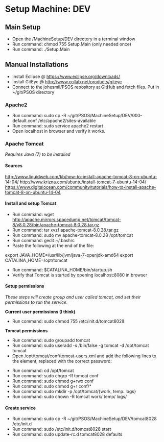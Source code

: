 # Setup Machine: DEV

## Main Setup

- Open the /MachineSetup/DEV directory in a terminal window
- Run command: chmod 755 Setup.Main (only needed once)
- Run command: ./Setup.Main


## Manual Installations

- Install Eclipse @ https://www.eclipse.org/downloads/
- Install GitEye @ http://www.collab.net/products/giteye
- Connect to the johesmil/PSOS repository at GitHub and fetch files. Put in ~/git/PSOS directory

### Apache2

- Run command: sudo cp -R ~/git/PSOS/MachineSetup/DEV/000-default.conf /etc/apache2/sites-available
- Run command: sudo service apache2 restart
- Open localhost in browser and verify it works.

### Apache Tomcat
*Requires Java (7) to be installed*

#### Sources
http://www.liquidweb.com/kb/how-to-install-apache-tomcat-8-on-ubuntu-14-04/
http://www.krizna.com/ubuntu/install-tomcat-7-ubuntu-14-04/
https://www.digitalocean.com/community/tutorials/how-to-install-apache-tomcat-8-on-ubuntu-14-04


#### Install and setup Tomcat

- Run command: wget http://apache.mirrors.spacedump.net/tomcat/tomcat-8/v8.0.28/bin/apache-tomcat-8.0.28.tar.gz
- Run command: tar xvzf apache-tomcat-8.0.28.tar.gz
- Run command: sudo mv apache-tomcat-8.0.28 /opt/tomcat
- Run command: gedit ~/.bashrc
- Paste the following at the end of the file:

export JAVA_HOME=/usr/lib/jvm/java-7-openjdk-amd64
export CATALINA_HOME=/opt/tomcat

- Run command: $CATALINA_HOME/bin/startup.sh
- Verify that Tomcat is started by opening localhost:8080 in browser


#### Setup permissions
*These steps will create group and user called tomcat, and set their permissions to run the service.*

**Current user permissions (I think)**
- Run command: sudo chmod 755 /etc/init.d/tomcat8028

**Tomcat permissions**
- Run command: sudo groupadd tomcat
- Run command: sudo useradd -s /bin/false -g tomcat -d /opt/tomcat tomcat
- Open /opt/tomcat/conf/tomcat-users.xml and add the following lines to the <tomcat-users> element, <password> replaced with the correct password:

<role rolename="manager-gui"/>
<role rolename="admin-gui"/>
<user username="tomcat" password="<password>" roles="manager-gui,admin-gui"/>

- Run command: cd /opt/tomcat
- Run command: sudo chgrp -R tomcat conf
- Run command: sudo chmod g+rwx conf
- Run command: sudo chmod g+r conf/*
- Run command: sudo mkdir -p /opt/tomcat/{work, temp. logs}
- Run command: sudo chown -R tomcat work/ temp/ logs/

#### Create service
- Run command: sudo cp -R ~/git/PSOS/MachineSetup/DEV/tomcat8028 /etc/init.d
- Run command: sudo /etc/init.d/tomcat8028 start
- Run command: sudo update-rc.d tomcat8028 defaults


